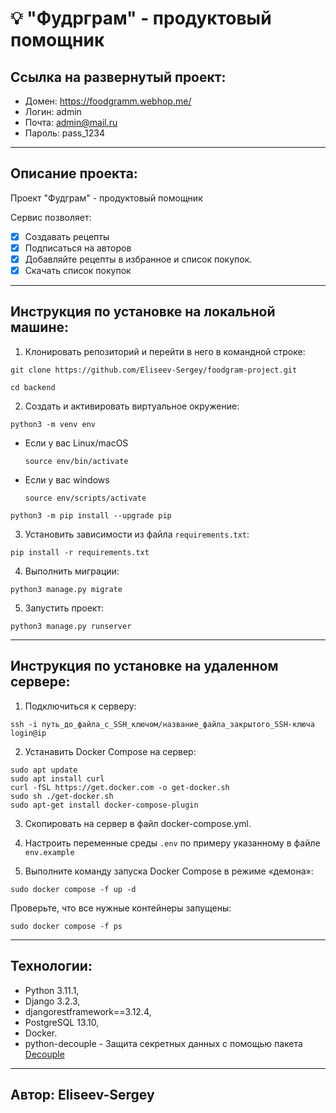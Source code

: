 # 💡 "Фудрграм" - продуктовый помощник

## Ссылка на развернутый проект:

- Домен: https://foodgramm.webhop.me/
- Логин: admin
- Почта: admin@mail.ru
- Пароль: pass_1234

---

## Описание проекта:

Проект "Фудграм" - продуктовый помощник

Сервис позволяет:

- [x] Создавать рецепты
- [x] Подписаться на авторов
- [x] Добавляйте рецепты в избранное и список покупок.
- [x] Скачать список покупок

---

## Инструкция по установке на локальной машине:

1. Клонировать репозиторий и перейти в него в командной строке:

```
git clone https://github.com/Eliseev-Sergey/foodgram-project.git
```

```
cd backend
```

2. Cоздать и активировать виртуальное окружение:

```
python3 -m venv env
```

* Если у вас Linux/macOS
    ```
    source env/bin/activate
    ```
* Если у вас windows
    ```
    source env/scripts/activate
    ```

```
python3 -m pip install --upgrade pip
```

3. Установить зависимости из файла `requirements.txt`:

```
pip install -r requirements.txt
```

4. Выполнить миграции:

```
python3 manage.py migrate
```

5. Запустить проект:

```
python3 manage.py runserver
```

---

## Инструкция по установке на удаленном сервере:

1. Подключиться к серверу:

```
ssh -i путь_до_файла_с_SSH_ключом/название_файла_закрытого_SSH-ключа login@ip
```

2. Устанавить Docker Compose на сервер:

```
sudo apt update
sudo apt install curl
curl -fSL https://get.docker.com -o get-docker.sh
sudo sh ./get-docker.sh
sudo apt-get install docker-compose-plugin
```

3. Скопировать на сервер в файл docker-compose.yml.

4. Настроить переменные среды `.env` по примеру указанному в файле `env.example`

5. Выполните команду запуска Docker Compose в режиме «демона»:

```
sudo docker compose -f up -d
```

Проверьте, что все нужные контейнеры запущены:

```
sudo docker compose -f ps
```

---

## Технологии:

- Python 3.11.1,
- Django 3.2.3,
- djangorestframework==3.12.4,
- PostgreSQL 13.10,
- Docker.
- python-decouple - Защита секретных данных с помощью
  пакета [Decouple](https://dontrepeatyourself.org/post/how-to-use-python-decouple-with-django/)

---

## Автор: Eliseev-Sergey